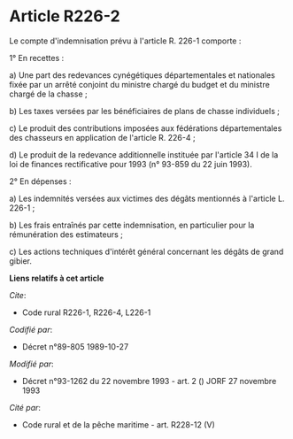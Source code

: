 # Article R226-2

Le compte d'indemnisation prévu à l'article R. 226-1 comporte :

1° En recettes :

a) Une part des redevances cynégétiques départementales et nationales fixée par un arrêté conjoint du ministre chargé du
budget et du ministre chargé de la chasse ;

b) Les taxes versées par les bénéficiaires de plans de chasse individuels ;

c) Le produit des contributions imposées aux fédérations départementales des chasseurs en application de l'article R. 226-4 ;

d) Le produit de la redevance additionnelle instituée par l'article 34 I de la loi de finances rectificative pour 1993 (n°
93-859 du 22 juin 1993).

2° En dépenses :

a) Les indemnités versées aux victimes des dégâts mentionnés à l'article L. 226-1 ;

b) Les frais entraînés par cette indemnisation, en particulier pour la rémunération des estimateurs ;

c) Les actions techniques d'intérêt général concernant les dégâts de grand gibier.

**Liens relatifs à cet article**

_Cite_:

  - Code rural R226-1, R226-4, L226-1

_Codifié par_:

  - Décret n°89-805 1989-10-27

_Modifié par_:

  - Décret n°93-1262 du 22 novembre 1993 - art. 2 () JORF 27 novembre 1993

_Cité par_:

  - Code rural et de la pêche maritime - art. R228-12 (V)
